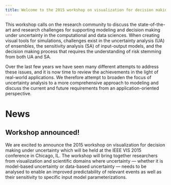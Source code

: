 ```yaml
---
title: Welcome to the 2015 workshop on visualization for decision making under uncertainty
---
```


This workshop calls on the research community to discuss the
state-of-the-art and research challenges for supporting modeling and
decision making under uncertainty in the computational and data
sciences. When  creating visual tools for simulations, challenges
exist in the uncertainty analysis (UA) of ensembles, the  sensitivity
analysis (SA) of input-output models, and the decision making process
that requires the understanding of risk stemming from both UA and SA. 

Over the last few years we have seen many different attempts to
address these issues, and it is now time to review the achievements in
the light of real-world applications. We therefore attempt to broaden
the focus of uncertainty analysis to a more comprehensive approach to
modeling and discuss the current and future requirements from an
application-oriented perspective.


# News

<!--
## Call for papers

We're calling for papers!!!
-->

## Workshop announced!

We are excited to announce the 2015 workshop on visualization for decision
making under uncertainty which will be held at the IEEE VIS 2015 conference in
Chicago, IL. The workshop will bring together researchers from
visualization and scientific domains where uncertainty — whether it is
model-based uncertainty or data-based uncertainty — needs to be analysed to
enable an improved predictability of relevant events as well as their
sensitivity to specific input model parameterizations.

